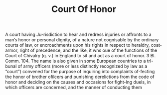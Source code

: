---
title: Court Of Honor
letter: C
permalink: "/definitions/bld-court-of-honor.html"
body: A court having Ju-risdiction to hear and redress injuries or affronts to a man’s
  honor or personal dignity, of a nature not cognisable by the ordinary courts of
  law, or encroachments upon his rights in respect to heraldry, coat-armor, right
  of precedence, and the like, it wns oue of the functions of the Court of Chivalry
  (q. v.) in England to sit and act as a court of honor. 3 Bl. Comm. 104. The name
  is also given in some European countries to a trl-bunal of army officers (more or
  less distinctly recognized by law as a “court”) convened for the purpose of inquiring
  into complaints of-fecting the honor of brother ofilcers and punishing derelictions
  from the code of honor and deciding on the causes and occasions for flght-lng duels,
  in which officers are concerned, and the manner of conducting them
published_at: '2018-07-07'
source: Black's Law Dictionary 2nd Ed (1910)
layout: post
---